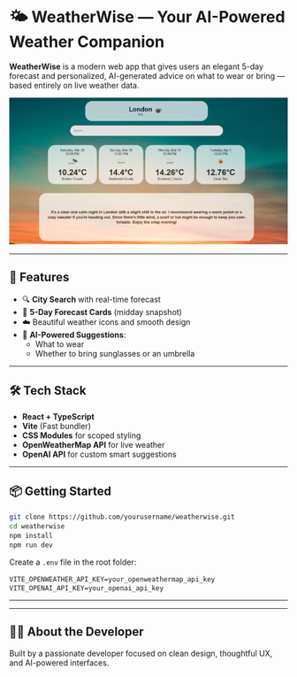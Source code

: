 # 🌤️ WeatherWise — Your AI-Powered Weather Companion

**WeatherWise** is a modern web app that gives users an elegant 5-day forecast and personalized, AI-generated advice on what to wear or bring — based entirely on live weather data.

![alt text](image.png)

---

## 🚀 Features

- 🔍 **City Search** with real-time forecast
- 📅 **5-Day Forecast Cards** (midday snapshot)
- ☁️ Beautiful weather icons and smooth design
- 🧠 **AI-Powered Suggestions**:
  - What to wear
  - Whether to bring sunglasses or an umbrella

---

## 🛠️ Tech Stack

- **React + TypeScript**
- **Vite** (Fast bundler)
- **CSS Modules** for scoped styling
- **OpenWeatherMap API** for live weather
- **OpenAI API** for custom smart suggestions

---

## 📦 Getting Started

```bash
git clone https://github.com/yourusername/weatherwise.git
cd weatherwise
npm install
npm run dev
```

Create a `.env` file in the root folder:

```
VITE_OPENWEATHER_API_KEY=your_openweathermap_api_key
VITE_OPENAI_API_KEY=your_openai_api_key
```

---

<!-- ## 🌐 Live Demo

[https://weatherwise.vercel.app](https://weatherwise.vercel.app) ← *(replace with your Vercel link)* -->

---

## 🙋‍♂️ About the Developer

Built by a passionate developer focused on clean design, thoughtful UX, and AI-powered interfaces.
